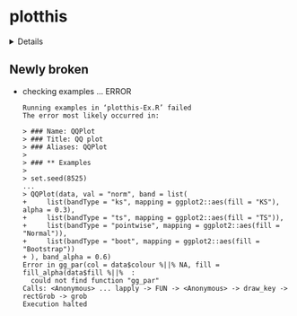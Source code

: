 # plotthis

<details>

* Version: 0.7.1
* GitHub: https://github.com/pwwang/plotthis
* Source code: https://github.com/cran/plotthis
* Date/Publication: 2025-06-20 18:40:02 UTC
* Number of recursive dependencies: 212

Run `revdepcheck::revdep_details(, "plotthis")` for more info

</details>

## Newly broken

*   checking examples ... ERROR
    ```
    Running examples in ‘plotthis-Ex.R’ failed
    The error most likely occurred in:
    
    > ### Name: QQPlot
    > ### Title: QQ plot
    > ### Aliases: QQPlot
    > 
    > ### ** Examples
    > 
    > set.seed(8525)
    ...
    > QQPlot(data, val = "norm", band = list(
    +     list(bandType = "ks", mapping = ggplot2::aes(fill = "KS"), alpha = 0.3),
    +     list(bandType = "ts", mapping = ggplot2::aes(fill = "TS")),
    +     list(bandType = "pointwise", mapping = ggplot2::aes(fill = "Normal")),
    +     list(bandType = "boot", mapping = ggplot2::aes(fill = "Bootstrap"))
    + ), band_alpha = 0.6)
    Error in gg_par(col = data$colour %||% NA, fill = fill_alpha(data$fill %||%  : 
      could not find function "gg_par"
    Calls: <Anonymous> ... lapply -> FUN -> <Anonymous> -> draw_key -> rectGrob -> grob
    Execution halted
    ```

